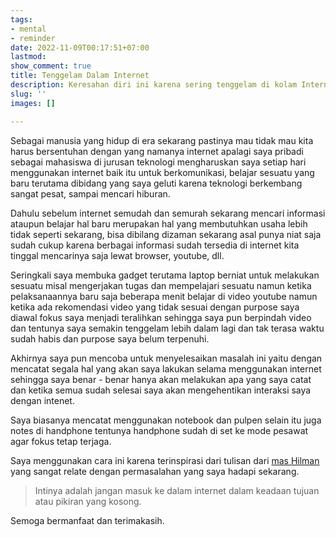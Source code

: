 ```yaml
---
tags:
- mental
- reminder
date: 2022-11-09T00:17:51+07:00
lastmod: 
show_comment: true
title: Tenggelam Dalam Internet
description: Keresahan diri ini karena sering tenggelam di kolam Internet
slug: ''
images: []

---
```

Sebagai manusia yang hidup di era sekarang pastinya mau tidak mau kita harus bersentuhan dengan yang namanya internet apalagi saya pribadi sebagai mahasiswa di jurusan teknologi mengharuskan saya setiap hari menggunakan internet baik itu untuk berkomunikasi, belajar sesuatu yang baru terutama dibidang yang saya geluti karena teknologi berkembang sangat pesat, sampai mencari hiburan.

Dahulu sebelum internet semudah dan semurah sekarang mencari informasi ataupun belajar hal baru merupakan hal yang membutuhkan usaha lebih tidak seperti sekarang, bisa dibilang dizaman sekarang asal punya niat saja sudah cukup karena berbagai informasi sudah tersedia di internet kita tinggal mencarinya saja lewat browser, youtube, dll.

Seringkali saya membuka gadget terutama laptop berniat untuk melakukan sesuatu misal mengerjakan tugas dan mempelajari sesuatu namun ketika pelaksanaannya baru saja beberapa menit belajar di video youtube namun ketika ada rekomendasi video yang tidak sesuai dengan purpose saya diawal fokus saya menjadi teralihkan sehingga saya pun berpindah video dan tentunya saya semakin tenggelam lebih dalam lagi dan tak terasa waktu sudah habis dan purpose saya belum terpenuhi.

Akhirnya saya pun mencoba untuk menyelesaikan masalah ini yaitu dengan mencatat segala hal yang akan saya lakukan selama menggunakan internet sehingga saya benar - benar hanya akan melakukan apa yang saya catat dan ketika semua sudah selesai saya akan mengehentikan interaksi saya dengan intenet.

Saya biasanya mencatat menggunakan notebook dan pulpen selain itu juga notes di handphone tentunya handphone sudah di set ke mode pesawat agar fokus tetap terjaga.

Saya menggunakan cara ini karena terinspirasi dari tulisan dari [mas Hilman ](https://hilman.space/offline-sebelum-online/ "offline sebelum online")yang sangat relate dengan permasalahan yang saya hadapi sekarang.

> Intinya adalah jangan masuk ke dalam internet dalam keadaan tujuan atau pikiran yang kosong.

Semoga bermanfaat dan terimakasih.